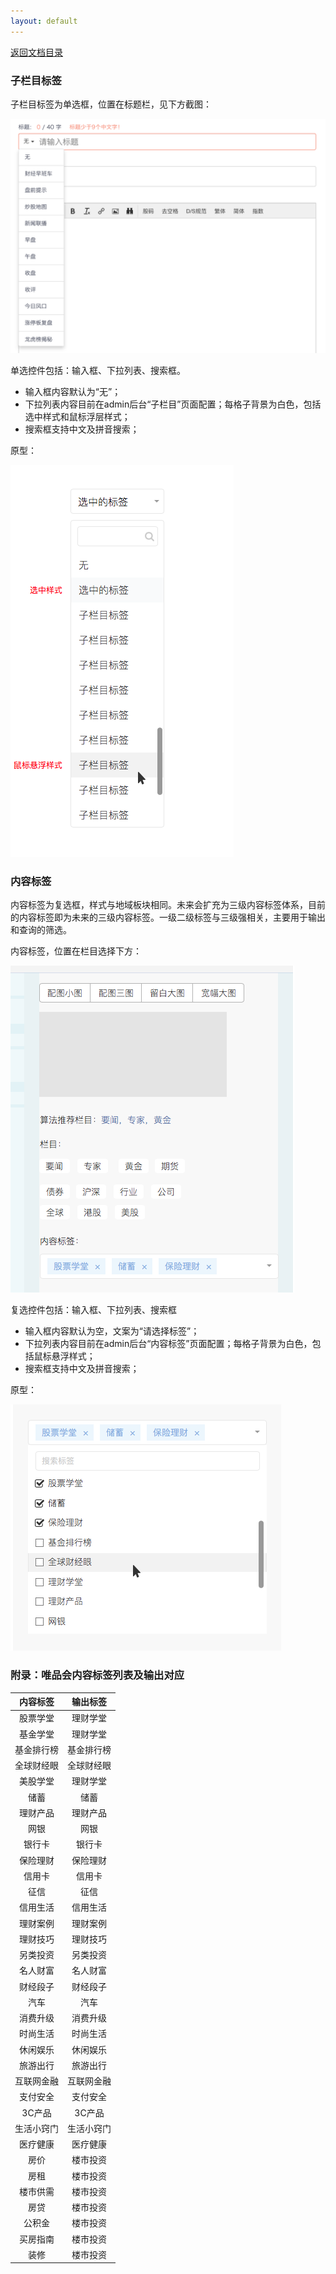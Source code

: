 ```yaml
---
layout: default
---
```

[返回文档目录](../)

### 子栏目标签

子栏目标签为单选框，位置在标题栏，见下方截图：

![子栏目标签位置](../resource/subcollumn-tag-location.png)

单选控件包括：输入框、下拉列表、搜索框。
* 输入框内容默认为“无”；
* 下拉列表内容目前在admin后台“子栏目”页面配置；每格子背景为白色，包括选中样式和鼠标浮层样式；
* 搜索框支持中文及拼音搜索；

原型：

![子栏目标签](../resource/subcollumn-tag-ui.png)

### 内容标签

内容标签为复选框，样式与地域板块相同。未来会扩充为三级内容标签体系，目前的内容标签即为未来的三级内容标签。一级二级标签与三级强相关，主要用于输出和查询的筛选。

内容标签，位置在栏目选择下方：

![内容标签位置](../resource/content-tag-location.png)

复选控件包括：输入框、下拉列表、搜索框
* 输入框内容默认为空，文案为“请选择标签”；
* 下拉列表内容目前在admin后台“内容标签”页面配置；每格子背景为白色，包括鼠标悬浮样式；
* 搜索框支持中文及拼音搜索；

原型：

![内容标签](../resource/content-tag-ui.png)

### 附录：唯品会内容标签列表及输出对应

| 内容标签 | 输出标签 |
|:---:| :-----------: |
|股票学堂|理财学堂|
|基金学堂|理财学堂|
|基金排行榜|基金排行榜|
|全球财经眼|全球财经眼|
|美股学堂|理财学堂|
|储蓄|储蓄|
|理财产品|理财产品|
|网银|网银|
|银行卡|银行卡|
|保险理财|保险理财|
|信用卡|信用卡|
|征信|征信|
|信用生活|信用生活|
|理财案例|理财案例|
|理财技巧|理财技巧|
|另类投资|另类投资|
|名人财富|名人财富|
|财经段子|财经段子|
|汽车|汽车|
|消费升级|消费升级|
|时尚生活|时尚生活|
|休闲娱乐|休闲娱乐|
|旅游出行|旅游出行|
|互联网金融|互联网金融|
|支付安全|支付安全|
|3C产品|3C产品|
|生活小窍门|生活小窍门|
|医疗健康|医疗健康|
|房价|楼市投资|
|房租|楼市投资|
|楼市供需|楼市投资|
|房贷|楼市投资|
|公积金|楼市投资|
|买房指南|楼市投资|
|装修|楼市投资|
